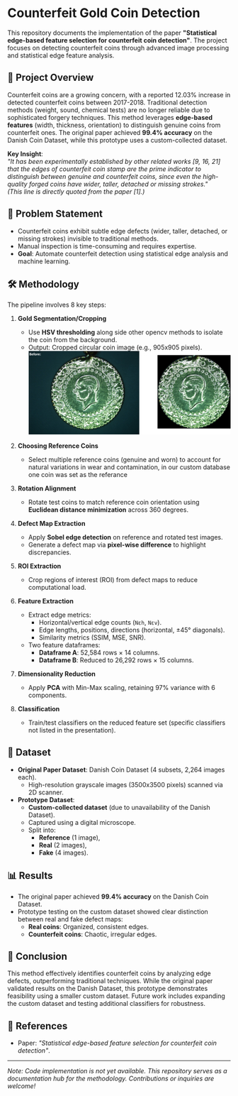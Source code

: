 # Counterfeit Gold Coin Detection

This repository documents the implementation of the paper **"Statistical edge-based feature selection for counterfeit coin detection"**. The project focuses on detecting counterfeit coins through advanced image processing and statistical edge feature analysis.

## 📌 Project Overview
Counterfeit coins are a growing concern, with a reported 12.03% increase in detected counterfeit coins between 2017-2018. Traditional detection methods (weight, sound, chemical tests) are no longer reliable due to sophisticated forgery techniques. This method leverages **edge-based features** (width, thickness, orientation) to distinguish genuine coins from counterfeit ones. The original paper achieved **99.4% accuracy** on the Danish Coin Dataset, while this prototype uses a custom-collected dataset.

**Key Insight**:  
*"It has been experimentally established by other related works [9, 16, 21] that the edges of counterfeit coin stamp are the prime indicator to distinguish between genuine and counterfeit coins, since even the high-quality forged coins have wider, taller, detached or missing strokes."*  
*(This line is directly quoted from the paper [1].)*

## 🎯 Problem Statement
- Counterfeit coins exhibit subtle edge defects (wider, taller, detached, or missing strokes) invisible to traditional methods.
- Manual inspection is time-consuming and requires expertise.
- **Goal**: Automate counterfeit detection using statistical edge analysis and machine learning.

## 🛠 Methodology
The pipeline involves 8 key steps:
1. **Gold Segmentation/Cropping**  
   - Use **HSV thresholding** along side other opencv methods to isolate the coin from the background.
   - Output: Cropped circular coin image (e.g., 905x905 pixels).
   ![Alt text](Images/Step1.1.png)

2. **Choosing Reference Coins**  
   - Select multiple reference coins (genuine and worn) to account for natural variations in wear and contamination, in our custom database one coin was set as the referance

3. **Rotation Alignment**  
   - Rotate test coins to match reference coin orientation using **Euclidean distance minimization** across 360 degrees.

4. **Defect Map Extraction**  
   - Apply **Sobel edge detection** on reference and rotated test images.
   - Generate a defect map via **pixel-wise difference** to highlight discrepancies.

5. **ROI Extraction**  
   - Crop regions of interest (ROI) from defect maps to reduce computational load.

6. **Feature Extraction**  
   - Extract edge metrics:  
     - Horizontal/vertical edge counts (`Nεh`, `Nεv`).  
     - Edge lengths, positions, directions (horizontal, ±45° diagonals).  
     - Similarity metrics (SSIM, MSE, SNR).  
   - Two feature dataframes:  
     - **Dataframe A**: 52,584 rows × 14 columns.  
     - **Dataframe B**: Reduced to 26,292 rows × 15 columns.  

7. **Dimensionality Reduction**  
   - Apply **PCA** with Min-Max scaling, retaining 97% variance with 6 components.

8. **Classification**  
   - Train/test classifiers on the reduced feature set (specific classifiers not listed in the presentation).

## 📂 Dataset
- **Original Paper Dataset**: Danish Coin Dataset (4 subsets, 2,264 images each).  
  - High-resolution grayscale images (3500x3500 pixels) scanned via 2D scanner.  
- **Prototype Dataset**:  
  - **Custom-collected dataset** (due to unavailability of the Danish Dataset).  
  - Captured using a digital microscope.  
  - Split into:  
    - **Reference** (1 image),  
    - **Real** (2 images),  
    - **Fake** (4 images).  

## 📊 Results
- The original paper achieved **99.4% accuracy** on the Danish Coin Dataset.  
- Prototype testing on the custom dataset showed clear distinction between real and fake defect maps:  
  - **Real coins**: Organized, consistent edges.  
  - **Counterfeit coins**: Chaotic, irregular edges.  

## 🏁 Conclusion
This method effectively identifies counterfeit coins by analyzing edge defects, outperforming traditional techniques. While the original paper validated results on the Danish Dataset, this prototype demonstrates feasibility using a smaller custom dataset. Future work includes expanding the custom dataset and testing additional classifiers for robustness.

## 🔗 References
- Paper: *"Statistical edge-based feature selection for counterfeit coin detection"*.  

---

*Note: Code implementation is not yet available. This repository serves as a documentation hub for the methodology. Contributions or inquiries are welcome!*
